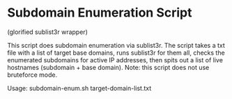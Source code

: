 # Subdomain Enumeration Script 
(glorified sublist3r wrapper)

This script does subdomain enumeration via sublist3r. The script takes a txt file with a list of target base domains, runs sublist3r for them all, checks the enumerated subdomains for active IP addresses, then spits out a list of live hostnames (subdomain + base domain). Note: this script does not use bruteforce mode.

Usage: subdomain-enum.sh target-domain-list.txt
